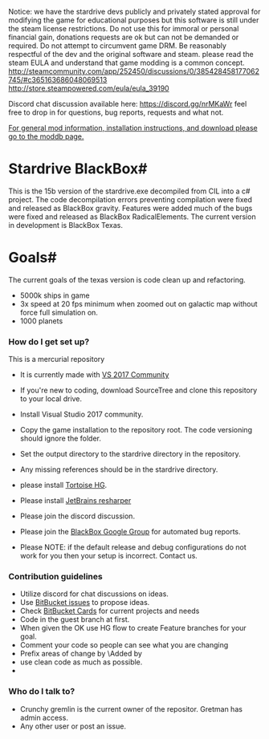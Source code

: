 Notice: we have the stardrive devs publicly and privately stated approval for modifying the game for educational purposes but this software is still under the steam license restrictions. Do not use this for immoral or personal financial gain, donations requests are ok but can not be demanded or required. Do not attempt to circumvent game DRM. Be reasonably respectful of the dev and the original software and steam. 
please read the steam EULA and understand that game modding is a common concept. 
http://steamcommunity.com/app/252450/discussions/0/385428458177062745/#c365163686048069513
http://store.steampowered.com/eula/eula_39190

Discord chat discussion available here:
https://discord.gg/nrMKaWr
feel free to drop in for questions, bug reports, requests and what not. 


[For general mod information, installation instructions, and download please go to the moddb page.](http://www.moddb.com/mods/deveks-mod)


# Stardrive BlackBox#
This is the 15b version of the stardrive.exe decompiled from CIL into a c# project. The code decompilation errors preventing compilation were fixed and released as BlackBox gravity. Features were added much of the bugs were fixed and released as BlackBox RadicalElements. The current version in development is BlackBox Texas.


# Goals#
The current goals of the texas version is code clean up and refactoring.

* 5000k ships in game
* 3x speed at 20 fps minimum when zoomed out on galactic map without force full simulation on. 
* 1000 planets

### How do I get set up? ###
This is a mercurial repository

* It is currently made with [VS 2017 Community](https://www.visualstudio.com/downloads/)

* If you're new to coding, download SourceTree and clone this repository to your local drive.
* Install Visual Studio 2017 community. 
* Copy the game installation to the repository root. The code versioning should ignore the folder. 
* Set the output directory to the stardrive directory in the repository.
* Any missing references should be in the stardrive directory.
* please install [Tortoise HG](http://tortoisehg.bitbucket.org/). 
* Please install [JetBrains resharper](https://www.jetbrains.com/resharper/download/)
* Please join the discord discussion.
* Please join the [BlackBox Google Group](https://groups.google.com/forum/#!forum/blackboxmod) for automated bug reports. 
* Please NOTE: if the default release and debug configurations do not work for you then your setup is incorrect. Contact us. 

### Contribution guidelines ###

* Utilize discord for chat discussions on ideas. 
* Use [BitBucket issues](https://bitbucket.org/CrunchyGremlin/sd-blackbox/issues/new) to propose ideas. 
* Check [BitBucket Cards](http://www.bitbucketcards.com/CrunchyGremlin/sd-blackbox#)  for current projects and needs
* Code in the guest branch at first.
* When given the OK use HG flow to create Feature branches for your goal. 
* Comment your code so people can see what you are changing
* Prefix areas of change by \\Added by <your Alias> <whatever changes>
* use clean code as much as possible.
* 

### Who do I talk to? ###

* Crunchy gremlin is the current owner of the repositor. Gretman has admin access.
* Any other user or post an issue.